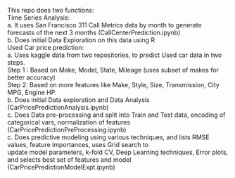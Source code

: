 This repo does two functions:<br>
Time Series Analysis:<br>
a. It uses San Francisco 311 Call Metrics data by month to generate forecasts of the next 3 months (CallCenterPrediction.ipynb)<br>
b. Does initial Data Exploration on this data using R<br>
Used Car price prediction:<br>
a. Uses kaggle data from two repositories, to predict Used car data in two steps.<br>
Step 1 : Based on Make, Model, State, Mileage (uses subset of makes for better accuracy)<br>
Step 2: Based on more features like Make, Style, Size, Transmission, City MPG, Engine HP.<br>
b. Does initial Data exploration and Data Analysis (CarPricePredictionAnalysis.ipynb)<br>
c. Does Data pre-processing and split into Train and Test data, encoding of categorical vars, normalization of features (CarPricePredictionPreProcessing.ipynb)<br>
c. Does predictive modeling using various techniques, and lists RMSE values, feature importances, uses Grid search to <br>
update model parameters, k-fold CV, Deep Learning techniques, Error plots, and selects best set of features and model (CarPricePredictionModelExpt.ipynb)<br>
